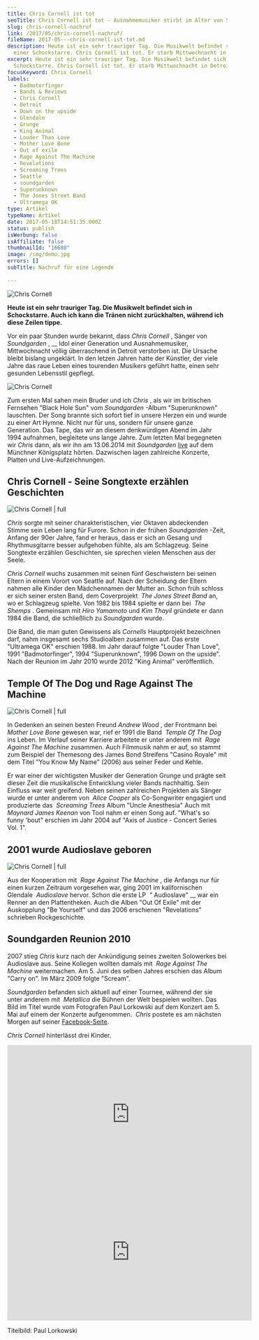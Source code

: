 ```yaml
---
title: Chris Cornell ist tot
seoTitle: Chris Cornell ist tot - Ausnahmemusiker stirbt im Alter von 52 Jahren
slug: chris-cornell-nachruf
link: /2017/05/chris-cornell-nachruf/
fileName: 2017-05---chris-cornell-ist-tot.md
description: Heute ist ein sehr trauriger Tag. Die Musikwelt befindet sich in
  einer Schockstarre. Chris Cornell ist tot. Er starb Mittwochnacht in Detroit.
excerpt: Heute ist ein sehr trauriger Tag. Die Musikwelt befindet sich in einer
  Schockstarre. Chris Cornell ist tot. Er starb Mittwochnacht in Detroit.
focusKeyword: Chris Cornell
labels:
  - Badmotorfinger
  - Bands & Reviews
  - Chris Cornell
  - Detroit
  - Down on the upside
  - Glendale
  - Grunge
  - King Animal
  - Louder Than Love
  - Mother Love Bone
  - Out of exile
  - Rage Against The Machine
  - Revelations
  - Screaming Trees
  - Seattle
  - soundgarden
  - Superunknown
  - The Jones Street Band
  - Ultramega OK
type: Artikel
typeName: Artikel
date: 2017-05-18T14:51:35.000Z
status: publish
isWerbung: false
isAffiliate: false
thumbnailId: "16680"
image: /img/demo.jpg
errors: []
subTitle: Nachruf für eine Legende
  
---
```


![Chris Cornell](http://cardamonchai.com/wp-content/uploads/2017/05/Chris-640x480.jpg)

**Heute ist ein sehr trauriger Tag. Die Musikwelt befindet sich in Schockstarre.
Auch ich kann die Tränen nicht zurückhalten, während ich diese Zeilen tippe.**

Vor ein paar Stunden wurde bekannt, dass _Chris Cornell_ , Sänger von
_Soundgarden_ , \_\_ Idol einer Generation und Ausnahmemusiker, Mittwochnacht
völlig überraschend in Detroit verstorben ist. Die Ursache bleibt bislang
ungeklärt. In den letzen Jahren hatte der Künstler, der viele Jahre das raue
Leben eines tourenden Musikers geführt hatte, einen sehr gesunden Lebensstil
gepflegt.

![Chris Cornell](http://cardamonchai.com/wp-content/uploads/2017/05/Bildschirmfoto-2017-05-18-um-17.08.34-640x402.png)

Zum ersten Mal sahen mein Bruder und ich _Chris_ , als wir im britischen
Fernsehen "Black Hole Sun" vom _Soundgarden_ -Album "Superunknown" lauschten.
Der Song brannte sich sofort tief in unsere Herzen ein und wurde zu einer Art
Hymne. Nicht nur für uns, sondern für unsere ganze Generation. Das Tape, das wir
an diesem denkwürdigen Abend im Jahr 1994 aufnahmen, begleitete uns lange Jahre.
Zum letzten Mal begegneten wir _Chris_ dann, als wir ihn am 13.06.2014 mit
_Soundgarden_ [live](/2014/07/urlaub-ohne-schein/) auf dem Münchner Königsplatz
hörten. Dazwischen lagen zahlreiche Konzerte, Platten und Live-Aufzeichnungen.

## Chris Cornell - Seine Songtexte erzählen Geschichten

![Chris Cornell | full](http://cardamonchai.com/wp-content/uploads/2017/05/Bildschirmfoto-2017-05-18-um-16.37.20.png)

_Chris_ sorgte mit seiner charakteristischen, vier Oktaven abdeckenden Stimme
sein Leben lang für Furore. Schon in der frühen _Soundgarden_ -Zeit, Anfang der
90er Jahre, fand er heraus, dass er sich an Gesang und Rhythmusgitarre besser
aufgehoben fühlte, als am Schlagzeug. Seine Songtexte erzählen Geschichten, sie
sprechen vielen Menschen aus der Seele.

_Chris Cornell_ wuchs zusammen mit seinen fünf Geschwistern bei seinen Eltern in
einem Vorort von Seattle auf. Nach der Scheidung der Eltern nahmen alle Kinder
den Mädchennamen der Mutter an. Schon früh schloss er sich seiner ersten Band,
dem Coverprojekt  _The Jones Street Band_ an, wo er Schlagzeug spielte. Von 1982
bis 1984 spielte er dann bei  _The Shemps_ . Gemeinsam mit _Hiro Yamamoto_ und
_Kim Thayil_ gründete er dann 1984 die Band, die schließlich zu _Soundgarden_
wurde.

Die Band, die man guten Gewissens als _Cornells_ Hauptprojekt bezeichnen
darf, nahm insgesamt sechs Studioalben zusammen auf. Das erste "Ultramega OK"
erschien 1988. Im Jahr darauf folgte "Louder Than Love", 1991 "Badmotorfinger",
1994 "Superunknown", 1996 Down on the upside". Nach der Reunion im Jahr 2010
wurde 2012 "King Animal" veröffentlich.

## Temple Of The Dog und Rage Against The Machine

![Chris Cornell | full](http://cardamonchai.com/wp-content/uploads/2017/05/Bildschirmfoto-2017-05-18-um-17.12.47.png)

In Gedenken an seinen besten Freund _Andrew Wood_ , der Frontmann bei  _Mother
Love Bone_ gewesen war, rief er 1991 die Band  _Temple Of The Dog_ ins Leben. Im
Verlauf seiner Karriere arbeitete er unter anderem mit  _Rage Against The
Machine_ zusammen. Auch Filmmusik nahm er auf, so stammt zum Beispiel der
Themesong des James Bond Streifens "Casino Royale" mit dem Titel "You Know My
Name" (2006) aus seiner Feder und Kehle.

Er war einer der wichtigsten Musiker der Generation Grunge und prägte seit
dieser Zeit die musikalische Entwicklung vieler Bands nachhaltig. Sein Einfluss
war weit greifend. Neben seinen zahlreichen Projekten als Sänger wurde er unter
anderem von  _Alice Cooper_ als Co-Songwriter engagiert und produzierte das 
_Screaming Trees_ Album "Uncle Anesthesia" Auch mit  _Maynard James Keenan_ von
Tool nahm er einen Song auf. "What's so funny 'bout" erschien im Jahr 2004 auf
"Axis of Justice - Concert Series Vol. 1".

## 2001 wurde Audioslave geboren

![Chris Cornell | full](http://cardamonchai.com/wp-content/uploads/2017/05/Bildschirmfoto-2017-05-18-um-16.37.45.png)

Aus der Kooperation mit  _Rage Against The Machine_ , die Anfangs nur für einen
kurzen Zeitraum vorgesehen war, ging 2001 im kalifornischen Glendale 
_Audioslave_ hervor. Schon die erste LP  _"_ Audioslave" \_\_ war ein Renner an
den Plattentheken. Auch die Alben "Out Of Exile" mit der Auskopplung "Be
Yourself" und das 2006 erschienen "Revelations" schrieben Rockgeschichte.

## Soundgarden Reunion 2010

2007 stieg _Chris_ kurz nach der Ankündigung seines zweiten Solowerkes bei
Audioslave aus. Seine Kollegen wollten damals mit  _Rage Against The Machine_
weitermachen. Am 5. Juni des selben Jahres erschien das Album "Carry on". Im
März 2009 folgte "Scream".

_Soundgarden_ befanden sich aktuell auf einer Tournee, während der sie unter
anderem mit  _Metallica_ die Bühnen der Welt bespielen wollten. Das Bild im
Titel wurde vom Fotografen Paul Lorkowski auf dem Konzert am 5. Mai auf einem
der Konzerte aufgenommen.  _Chris_ postete es am nächsten Morgen auf seiner
[Facebook-Seite](https://www.facebook.com/chriscornell/).

_Chris Cornell_ hinterlässt drei Kinder.

<iframe src="https://www.youtube.com/embed/3mbBbFH9fAg" width="560" height="315" frameborder="0" allowfullscreen="allowfullscreen"></iframe>

<iframe src="https://www.youtube.com/embed/7QU1nvuxaMA" width="560" height="315" frameborder="0" allowfullscreen="allowfullscreen"></iframe>

Titelbild: Paul Lorkowski

  